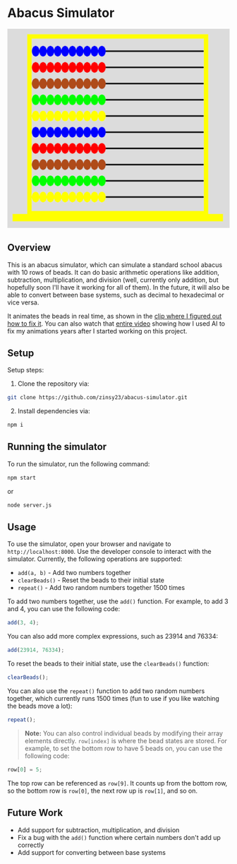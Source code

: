 # Abacus Simulator

![Abacus Simulator Preview](preview.png)


## Overview

This is an abacus simulator, which can simulate a standard school abacus with 10 rows of beads. It can do basic arithmetic operations like addition, subtraction, multiplication, and division (well, currently only addition, but hopefully soon I'll have it working for all of them). In the future, it will also be able to convert between base systems, such as decimal to hexadecimal or vice versa.

It animates the beads in real time, as shown in the [clip where I figured out how to fix it](https://www.youtube.com/clip/UgkxOIreMiHiVHz_q8NlKkUF8gZzVjAxyMu4). You can also watch that [entire video](https://youtu.be/E3Te0hEpWiU) showing how I used AI to fix my animations years after I started working on this project.

## Setup

Setup steps:

1. Clone the repository via:

```bash
git clone https://github.com/zinsy23/abacus-simulator.git
```

2. Install dependencies via:

```bash
npm i
```

## Running the simulator

To run the simulator, run the following command:

```bash
npm start
```
or
```bash
node server.js
```

## Usage

To use the simulator, open your browser and navigate to `http://localhost:8000`. Use the developer console to interact with the simulator. Currently, the following operations are supported:
- `add(a, b)` - Add two numbers together
- `clearBeads()` - Reset the beads to their initial state
- `repeat()` - Add two random numbers together 1500 times

To add two numbers together, use the `add()` function. For example, to add 3 and 4, you can use the following code:

```javascript
add(3, 4);
```

You can also add more complex expressions, such as 23914 and 76334:

```javascript
add(23914, 76334);
```

To reset the beads to their initial state, use the `clearBeads()` function:

```javascript
clearBeads();
```

You can also use the `repeat()` function to add two random numbers together, which currently runs 1500 times (fun to use if you like watching the beads move a lot):

```javascript
repeat();
```

> **Note:** You can also control individual beads by modifying their array elements directly. `row[index]` is where the bead states are stored. For example, to set the bottom row to have 5 beads on, you can use the following code:

```javascript
row[0] = 5;
```

The top row can be referenced as `row[9]`. It counts up from the bottom row, so the bottom row is `row[0]`, the next row up is `row[1]`, and so on.


## Future Work

- Add support for subtraction, multiplication, and division
- Fix a bug with the `add()` function where certain numbers don't add up correctly
- Add support for converting between base systems